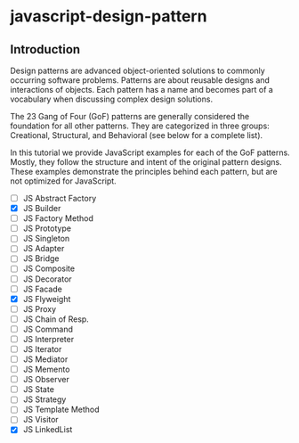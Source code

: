 # javascript-design-pattern

## Introduction
Design patterns are advanced object-oriented solutions to commonly occurring software problems.  Patterns are about reusable designs and interactions of objects.  Each pattern has a name and becomes part of a vocabulary when discussing complex design solutions.

The 23 Gang of Four (GoF) patterns are generally considered the foundation for all other patterns. They are categorized in three groups: Creational, Structural, and Behavioral (see below for a complete list).

In this tutorial we provide JavaScript examples for each of the GoF patterns. Mostly, they follow the structure and intent of the original pattern designs. These examples demonstrate the principles behind each pattern, but are not optimized for JavaScript.

- [ ] JS Abstract Factory
- [x] JS Builder
- [ ] JS Factory Method
- [ ] JS Prototype
- [ ] JS Singleton
- [ ] JS Adapter
- [ ] JS Bridge
- [ ] JS Composite
- [ ] JS Decorator
- [ ] JS Facade
- [x] JS Flyweight
- [ ] JS Proxy
- [ ] JS Chain of Resp.
- [ ] JS Command
- [ ] JS Interpreter
- [ ] JS Iterator
- [ ] JS Mediator
- [ ] JS Memento
- [ ] JS Observer
- [ ] JS State
- [ ] JS Strategy
- [ ] JS Template Method
- [ ] JS Visitor
- [x] JS LinkedList
